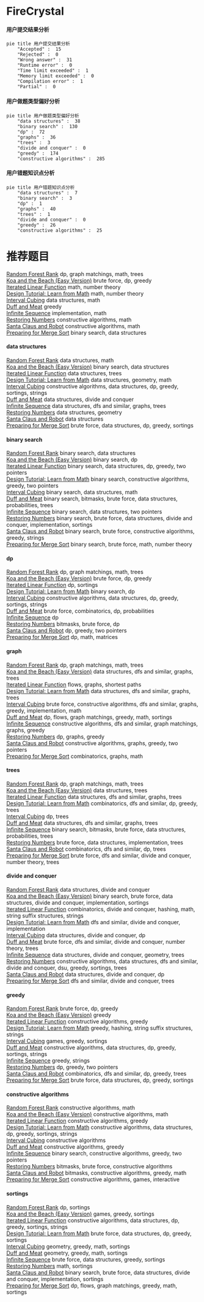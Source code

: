 # FireCrystal
<!-- tabs:start -->
#### **用户提交结果分析**

```mermaid
pie title 用户提交结果分析
    "Accepted" :  15
    "Rejected" :  0
    "Wrong answer" :  31
    "Runtime error" :  0
    "Time limit exceeded" :  1
    "Memory limit exceeded" :  0
    "Compilation error" :  1
    "Partial" :  0
```
#### **用户做题类型偏好分析**

```mermaid
pie title 用户做题类型偏好分析
    "data structures" :  38
    "binary search" :  130
    "dp" :  72
    "graphs" :  36
    "trees" :  3
    "divide and conquer" :  0
    "greedy" :  174
    "constructive algorithms" :  285
```
#### **用户错题知识点分析**

```mermaid
pie title 用户错题知识点分析
    "data structures" :  7
    "binary search" :  3
    "dp" :  1
    "graphs" :  40
    "trees" :  1
    "divide and conquer" :  0
    "greedy" :  26
    "constructive algorithms" :  25
```
<!-- tabs:end -->
# 推荐题目
[Random Forest Rank](http://codeforces.com/problemset/problem/1067/E)		dp,
                        graph matchings,
                        math,
                        trees		  
[Koa and the Beach (Easy Version)](http://codeforces.com/problemset/problem/1384/B1)		brute force,
                        dp,
                        greedy		  
[Iterated Linear Function](http://codeforces.com/problemset/problem/678/D)		math,
                        number theory		  
[Design Tutorial: Learn from Math](http://codeforces.com/problemset/problem/472/A)		math,
                        number theory		  
[Interval Cubing](http://codeforces.com/problemset/problem/311/D)		data structures,
                        math		  
[Duff and Meat](http://codeforces.com/problemset/problem/588/A)		greedy		  
[Infinite Sequence](http://codeforces.com/problemset/problem/622/A)		implementation,
                        math		  
[Restoring Numbers](http://codeforces.com/problemset/problem/509/D)		constructive algorithms,
                        math		  
[Santa Claus and Robot](http://codeforces.com/problemset/problem/748/C)		constructive algorithms,
                        math		  
[Preparing for Merge Sort](http://codeforces.com/problemset/problem/847/B)		binary search,
                        data structures		  
<!-- tabs:start -->
#### **data structures**
[Random Forest Rank](http://codeforces.com/problemset/problem/311/D)		data structures,
                        math		  
[Koa and the Beach (Easy Version)](http://codeforces.com/problemset/problem/847/B)		binary search,
                        data structures		  
[Iterated Linear Function](http://codeforces.com/problemset/problem/226/E)		data structures,
                        trees		  
[Design Tutorial: Learn from Math](http://codeforces.com/problemset/problem/650/A)		data structures,
                        geometry,
                        math		  
[Interval Cubing](http://codeforces.com/problemset/problem/5/C)		constructive algorithms,
                        data structures,
                        dp,
                        greedy,
                        sortings,
                        strings		  
[Duff and Meat](http://codeforces.com/problemset/problem/1139/F)		data structures,
                        divide and conquer		  
[Infinite Sequence](http://codeforces.com/problemset/problem/343/D)		data structures,
                        dfs and similar,
                        graphs,
                        trees		  
[Restoring Numbers](http://codeforces.com/problemset/problem/70/D)		data structures,
                        geometry		  
[Santa Claus and Robot](http://codeforces.com/problemset/problem/617/E)		data structures		  
[Preparing for Merge Sort](http://codeforces.com/problemset/problem/777/E)		brute force,
                        data structures,
                        dp,
                        greedy,
                        sortings		  
#### **binary search**
[Random Forest Rank](http://codeforces.com/problemset/problem/847/B)		binary search,
                        data structures		  
[Koa and the Beach (Easy Version)](http://codeforces.com/problemset/problem/847/E)		binary search,
                        dp		  
[Iterated Linear Function](http://codeforces.com/problemset/problem/1492/C)		binary search,
                        data structures,
                        dp,
                        greedy,
                        two pointers		  
[Design Tutorial: Learn from Math](http://codeforces.com/problemset/problem/1463/D)		binary search,
                        constructive algorithms,
                        greedy,
                        two pointers		  
[Interval Cubing](http://codeforces.com/problemset/problem/1490/G)		binary search,
                        data structures,
                        math		  
[Duff and Meat](http://codeforces.com/problemset/problem/1479/D)		binary search,
                        bitmasks,
                        brute force,
                        data structures,
                        probabilities,
                        trees		  
[Infinite Sequence](http://codeforces.com/problemset/problem/1436/E)		binary search,
                        data structures,
                        two pointers		  
[Restoring Numbers](http://codeforces.com/problemset/problem/1461/D)		binary search,
                        brute force,
                        data structures,
                        divide and conquer,
                        implementation,
                        sortings		  
[Santa Claus and Robot](http://codeforces.com/problemset/problem/1493/C)		binary search,
                        brute force,
                        constructive algorithms,
                        greedy,
                        strings		  
[Preparing for Merge Sort](http://codeforces.com/problemset/problem/1487/D)		binary search,
                        brute force,
                        math,
                        number theory		  
#### **dp**
[Random Forest Rank](http://codeforces.com/problemset/problem/1067/E)		dp,
                        graph matchings,
                        math,
                        trees		  
[Koa and the Beach (Easy Version)](http://codeforces.com/problemset/problem/1384/B1)		brute force,
                        dp,
                        greedy		  
[Iterated Linear Function](http://codeforces.com/problemset/problem/459/E)		dp,
                        sortings		  
[Design Tutorial: Learn from Math](http://codeforces.com/problemset/problem/847/E)		binary search,
                        dp		  
[Interval Cubing](http://codeforces.com/problemset/problem/5/C)		constructive algorithms,
                        data structures,
                        dp,
                        greedy,
                        sortings,
                        strings		  
[Duff and Meat](http://codeforces.com/problemset/problem/626/D)		brute force,
                        combinatorics,
                        dp,
                        probabilities		  
[Infinite Sequence](http://codeforces.com/problemset/problem/455/A)		dp		  
[Restoring Numbers](http://codeforces.com/problemset/problem/812/B)		bitmasks,
                        brute force,
                        dp		  
[Santa Claus and Robot](http://codeforces.com/problemset/problem/1250/G)		dp,
                        greedy,
                        two pointers		  
[Preparing for Merge Sort](http://codeforces.com/problemset/problem/1474/F)		dp,
                        math,
                        matrices		  
#### **graph**
[Random Forest Rank](http://codeforces.com/problemset/problem/1067/E)		dp,
                        graph matchings,
                        math,
                        trees		  
[Koa and the Beach (Easy Version)](http://codeforces.com/problemset/problem/343/D)		data structures,
                        dfs and similar,
                        graphs,
                        trees		  
[Iterated Linear Function](http://codeforces.com/problemset/problem/1307/G)		flows,
                        graphs,
                        shortest paths		  
[Design Tutorial: Learn from Math](http://codeforces.com/problemset/problem/487/E)		data structures,
                        dfs and similar,
                        graphs,
                        trees		  
[Interval Cubing](http://codeforces.com/problemset/problem/1487/C)		brute force,
                        constructive algorithms,
                        dfs and similar,
                        graphs,
                        greedy,
                        implementation,
                        math		  
[Duff and Meat](http://codeforces.com/problemset/problem/1437/C)		dp,
                        flows,
                        graph matchings,
                        greedy,
                        math,
                        sortings		  
[Infinite Sequence](http://codeforces.com/problemset/problem/1470/D)		constructive algorithms,
                        dfs and similar,
                        graph matchings,
                        graphs,
                        greedy		  
[Restoring Numbers](http://codeforces.com/problemset/problem/1476/C)		dp,
                        graphs,
                        greedy		  
[Santa Claus and Robot](http://codeforces.com/problemset/problem/1304/D)		constructive algorithms,
                        graphs,
                        greedy,
                        two pointers		  
[Preparing for Merge Sort](http://codeforces.com/problemset/problem/1475/C)		combinatorics,
                        graphs,
                        math		  
#### **trees**
[Random Forest Rank](http://codeforces.com/problemset/problem/1067/E)		dp,
                        graph matchings,
                        math,
                        trees		  
[Koa and the Beach (Easy Version)](http://codeforces.com/problemset/problem/226/E)		data structures,
                        trees		  
[Iterated Linear Function](http://codeforces.com/problemset/problem/343/D)		data structures,
                        dfs and similar,
                        graphs,
                        trees		  
[Design Tutorial: Learn from Math](https://codeforces.com/contest/1293/problem/E)		combinatorics,
                        dfs and similar,
                        dp,
                        greedy,
                        trees		  
[Interval Cubing](http://codeforces.com/problemset/problem/802/K)		dp,
                        trees		  
[Duff and Meat](http://codeforces.com/problemset/problem/487/E)		data structures,
                        dfs and similar,
                        graphs,
                        trees		  
[Infinite Sequence](http://codeforces.com/problemset/problem/1479/D)		binary search,
                        bitmasks,
                        brute force,
                        data structures,
                        probabilities,
                        trees		  
[Restoring Numbers](http://codeforces.com/problemset/problem/1511/C)		brute force,
                        data structures,
                        implementation,
                        trees		  
[Santa Claus and Robot](http://codeforces.com/problemset/problem/1499/F)		combinatorics,
                        dfs and similar,
                        dp,
                        trees		  
[Preparing for Merge Sort](http://codeforces.com/problemset/problem/1491/E)		brute force,
                        dfs and similar,
                        divide and conquer,
                        number theory,
                        trees		  
#### **divide and conquer**
[Random Forest Rank](http://codeforces.com/problemset/problem/1139/F)		data structures,
                        divide and conquer		  
[Koa and the Beach (Easy Version)](http://codeforces.com/problemset/problem/1461/D)		binary search,
                        brute force,
                        data structures,
                        divide and conquer,
                        implementation,
                        sortings		  
[Iterated Linear Function](http://codeforces.com/problemset/problem/1466/G)		combinatorics,
                        divide and conquer,
                        hashing,
                        math,
                        string suffix structures,
                        strings		  
[Design Tutorial: Learn from Math](http://codeforces.com/problemset/problem/1490/D)		dfs and similar,
                        divide and conquer,
                        implementation		  
[Interval Cubing](https://codeforces.com/contest/1483/problem/C)		data structures,
                        divide and conquer,
                        dp		  
[Duff and Meat](http://codeforces.com/problemset/problem/1491/E)		brute force,
                        dfs and similar,
                        divide and conquer,
                        number theory,
                        trees		  
[Infinite Sequence](http://codeforces.com/problemset/problem/1303/G)		data structures,
                        divide and conquer,
                        geometry,
                        trees		  
[Restoring Numbers](http://codeforces.com/problemset/problem/1494/D)		constructive algorithms,
                        data structures,
                        dfs and similar,
                        divide and conquer,
                        dsu,
                        greedy,
                        sortings,
                        trees		  
[Santa Claus and Robot](http://codeforces.com/problemset/problem/1482/E)		data structures,
                        divide and conquer,
                        dp		  
[Preparing for Merge Sort](http://codeforces.com/problemset/problem/566/C)		dfs and similar,
                        divide and conquer,
                        trees		  
#### **greedy**
[Random Forest Rank](http://codeforces.com/problemset/problem/1384/B1)		brute force,
                        dp,
                        greedy		  
[Koa and the Beach (Easy Version)](http://codeforces.com/problemset/problem/588/A)		greedy		  
[Iterated Linear Function](https://codeforces.com/contest/1068/problem/F)		constructive algorithms,
                        greedy		  
[Design Tutorial: Learn from Math](http://codeforces.com/problemset/problem/319/D)		greedy,
                        hashing,
                        string suffix structures,
                        strings		  
[Interval Cubing](http://codeforces.com/problemset/problem/1398/B)		games,
                        greedy,
                        sortings		  
[Duff and Meat](http://codeforces.com/problemset/problem/5/C)		constructive algorithms,
                        data structures,
                        dp,
                        greedy,
                        sortings,
                        strings		  
[Infinite Sequence](https://codeforces.com/contest/1298/problem/C)		greedy,
                        strings		  
[Restoring Numbers](http://codeforces.com/problemset/problem/1250/G)		dp,
                        greedy,
                        two pointers		  
[Santa Claus and Robot](https://codeforces.com/contest/1293/problem/E)		combinatorics,
                        dfs and similar,
                        dp,
                        greedy,
                        trees		  
[Preparing for Merge Sort](http://codeforces.com/problemset/problem/777/E)		brute force,
                        data structures,
                        dp,
                        greedy,
                        sortings		  
#### **constructive algorithms**
[Random Forest Rank](http://codeforces.com/problemset/problem/509/D)		constructive algorithms,
                        math		  
[Koa and the Beach (Easy Version)](http://codeforces.com/problemset/problem/748/C)		constructive algorithms,
                        math		  
[Iterated Linear Function](https://codeforces.com/contest/1068/problem/F)		constructive algorithms,
                        greedy		  
[Design Tutorial: Learn from Math](http://codeforces.com/problemset/problem/5/C)		constructive algorithms,
                        data structures,
                        dp,
                        greedy,
                        sortings,
                        strings		  
[Interval Cubing](http://codeforces.com/problemset/problem/803/A)		constructive algorithms		  
[Duff and Meat](http://codeforces.com/problemset/problem/1493/A)		constructive algorithms,
                        greedy		  
[Infinite Sequence](http://codeforces.com/problemset/problem/1463/D)		binary search,
                        constructive algorithms,
                        greedy,
                        two pointers		  
[Restoring Numbers](https://codeforces.com/contest/1456/problem/B)		bitmasks,
                        brute force,
                        constructive algorithms		  
[Santa Claus and Robot](http://codeforces.com/problemset/problem/1492/D)		bitmasks,
                        constructive algorithms,
                        greedy,
                        math		  
[Preparing for Merge Sort](https://codeforces.com/contest/1504/problem/D)		constructive algorithms,
                        games,
                        interactive		  
#### **sortings**
[Random Forest Rank](http://codeforces.com/problemset/problem/459/E)		dp,
                        sortings		  
[Koa and the Beach (Easy Version)](http://codeforces.com/problemset/problem/1398/B)		games,
                        greedy,
                        sortings		  
[Iterated Linear Function](http://codeforces.com/problemset/problem/5/C)		constructive algorithms,
                        data structures,
                        dp,
                        greedy,
                        sortings,
                        strings		  
[Design Tutorial: Learn from Math](http://codeforces.com/problemset/problem/777/E)		brute force,
                        data structures,
                        dp,
                        greedy,
                        sortings		  
[Interval Cubing](https://codeforces.com/contest/1496/problem/C)		geometry,
                        greedy,
                        math,
                        sortings		  
[Duff and Meat](http://codeforces.com/problemset/problem/1495/A)		geometry,
                        greedy,
                        math,
                        sortings		  
[Infinite Sequence](http://codeforces.com/problemset/problem/1497/A)		brute force,
                        data structures,
                        greedy,
                        sortings		  
[Restoring Numbers](http://codeforces.com/problemset/problem/1427/A)		math,
                        sortings		  
[Santa Claus and Robot](http://codeforces.com/problemset/problem/1461/D)		binary search,
                        brute force,
                        data structures,
                        divide and conquer,
                        implementation,
                        sortings		  
[Preparing for Merge Sort](http://codeforces.com/problemset/problem/1437/C)		dp,
                        flows,
                        graph matchings,
                        greedy,
                        math,
                        sortings		  
<!-- tabs:end -->
